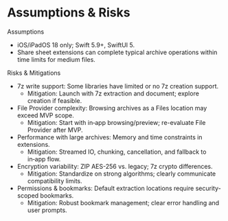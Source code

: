 # Assumptions & Risks

Assumptions
- iOS/iPadOS 18 only; Swift 5.9+, SwiftUI 5.
- Share sheet extensions can complete typical archive operations within time limits for medium files.

Risks & Mitigations
- 7z write support: Some libraries have limited or no 7z creation support.
  - Mitigation: Launch with 7z extraction and document; explore creation if feasible.
- File Provider complexity: Browsing archives as a Files location may exceed MVP scope.
  - Mitigation: Start with in‑app browsing/preview; re-evaluate File Provider after MVP.
- Performance with large archives: Memory and time constraints in extensions.
  - Mitigation: Streamed IO, chunking, cancellation, and fallback to in‑app flow.
- Encryption variability: ZIP AES-256 vs. legacy; 7z crypto differences.
  - Mitigation: Standardize on strong algorithms; clearly communicate compatibility limits.
- Permissions & bookmarks: Default extraction locations require security-scoped bookmarks.
  - Mitigation: Robust bookmark management; clear error handling and user prompts.
